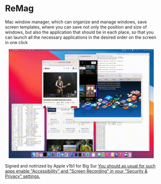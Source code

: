 # ReMag
Mac window manager, which can organize and manage windows, save screen templates, where you can save not only the position and size of windows, but also the application that should be in each place, so that you can launch all the necessary applications in the desired order on the screen in one click
<br>
<p align="center">
  <img src="ScreenRecord_1b1.gif"  width="480" height="360" >
</p>

Signed and notirized by Apple v1b1 for Big Sur <a href="ReMag.app"/>
You should as usual for such apps enable  "Accessibility" and "Screen Recording" in your "Security & Privacy" settings.
